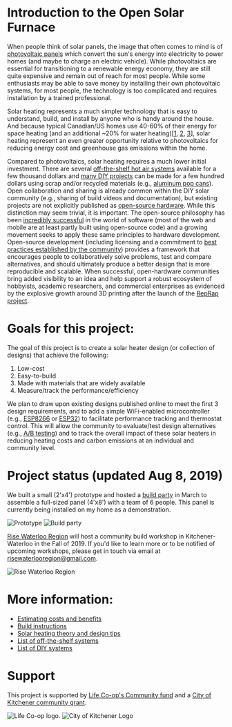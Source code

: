 # Introduction to the Open Solar Furnace

When people think of solar panels, the image that often comes to mind is of [photovoltaic panels](https://en.wikipedia.org/wiki/Photovoltaics) which convert the sun's energy into electricity to power homes (and maybe to charge an electric vehicle). While photovoltaics are essential for transitioning to a renewable energy economy, they are still quite expensive and remain out of reach for most people. While some enthusiasts may be able to save money by installing their own photovoltaic systems, for most people, the technology is too complicated and requires installation by a trained professional.

Solar heating represents a much simpler technology that is easy to understand, build, and install by anyone who is handy around the house. And because typical Canadian/US homes use 40-60% of their energy for space heating (and an additional ~20% for water heating)[[1], [2], [3]], solar heating represent an even greater opportunity relative to photovoltaics for reducing energy cost and greenhouse gas emissions within the home.

Compared to photovoltaics, solar heating requires a much lower initial investment. There are several [off-the-shelf hot air systems](https://gitlab.com/ryanfobel/open-solar-furnace/wikis/off-the-shelf-systems) available for a few thousand dollars and [many DIY projects](https://gitlab.com/ryanfobel/open-solar-furnace/wikis/DIY-systems) can be made for a few hundred dollars using scrap and/or recycled materials (e.g., [aluminum pop cans](https://www.freeonplate.com/examples-of-diy-solar-panels/)). Open collaboration and sharing is already common within the DIY solar community (e.g., sharing of build videos and documentation), but existing projects are not explicitly published as [open-source hardware](https://en.wikipedia.org/wiki/Open-source_hardware). While this distinction may seem trivial, it is important. The open-source philosophy has been [incredibly successful](https://www.wired.com/2016/08/open-source-won-now/) in the world of software (most of the web and mobile are at least partly built using open-source code) and a growing movement seeks to apply these same principles to hardware development. Open-source development (including licensing and a commitment to [best practices established by the community](https://www.oshwa.org/sharing-best-practices/)) provides a framework that encourages people to collaboratively solve problems, test and compare alternatives, and should ultimately produce a better design that is more reproducible and scalable. When successful, open-hardware communities bring added visibility to an idea and help support a robust ecosystem of hobbyists, academic researchers, and commercial enterprises as evidenced by the explosive growth around 3D printing after the launch of the [RepRap project](https://en.wikipedia.org/wiki/RepRap_project).

# Goals for this project:

The goal of this project is to create a solar heater design (or collection of designs) that achieve the following:

1. Low-cost
2. Easy-to-build
3. Made with materials that are widely available
4. Measure/track the performance/efficiency

We plan to draw upon existing designs published online to meet the first 3 design requirements, and to add a simple WiFi-enabled microcontroller (e.g., [ESP8266](https://en.wikipedia.org/wiki/ESP8266) or [ESP32](https://en.wikipedia.org/wiki/ESP32)) to facilitate performance tracking and thermostat control. This will allow the community to evaluate/test design alternatives (e.g., [A/B testing](https://en.wikipedia.org/wiki/A/B_testing)) and to track the overall impact of these solar heaters in reducing heating costs and carbon emissions at an individual and community level.

# Project status (updated Aug 8, 2019)

We built a small (2'x4') prototype and hosted a [build party](https://photos.app.goo.gl/3FedmAXnWcR5EEUT7) in March to assemble a full-sized panel (4'x8') with a team of 6 people. This panel is currently being installed on my home as a demonstration.

![Prototype](https://gitlab.com/ryanfobel/open-solar-furnace/wikis/uploads/f3c4464e2cd495b67126fe4544281fc0/image.png)
![Build party](https://gitlab.com/ryanfobel/open-solar-furnace/wikis/uploads/978fbffa4fab1c8f74f3b16f2da31182/image.png)

[Rise Waterloo Region](https://www.facebook.com/risewaterlooregion/) will host a community build workshop in Kitchener-Waterloo in the Fall of 2019. If you'd like to learn more or to be notified of upcoming workshops, please get in touch via email at risewaterlooregion@gmail.com.

![Rise Waterloo Region](https://gitlab.com/ryanfobel/open-solar-furnace/wikis/uploads/c18c53d37defcee7939215fca3499d04/image.png)

# More information:

* [Estimating costs and benefits](https://gitlab.com/ryanfobel/open-solar-furnace/wikis/Estimating-costs-and-benefits)
* [Build instructions](https://gitlab.com/ryanfobel/open-solar-furnace/wikis/Build-instructions)
* [Solar heating theory and design tips](https://gitlab.com/ryanfobel/open-solar-furnace/wikis/Solar-heating-theory-and-design-tips)
* [List of off-the-shelf systems](https://gitlab.com/ryanfobel/open-solar-furnace/wikis/off-the-shelf-systems)
* [List of DIY systems](https://gitlab.com/ryanfobel/open-solar-furnace/wikis/DIY-systems)

# Support

This project is supported by [Life Co-op's Community fund](http://www.lifecoop.ca/lifes-community-fund) and a [City of Kitchener community grant](https://www.kitchener.ca/en/city-services/community-grants.aspx).

![Life Co-op logo](https://gitlab.com/ryanfobel/open-solar-furnace/wikis/uploads/31845e7600df52725a43f774fb5dab4e/image.png).
![City of Kitchener Logo](https://gitlab.com/ryanfobel/open-solar-furnace/wikis/uploads/adfa5804a64cb85f40aac0540dd048d6/image.png)

[1]: https://www.eia.gov/todayinenergy/detail.php?id=10271
[2]: https://www.hydroone.com/saving-money-and-energy/residential/tips-and-tools/home-heating-guide
[3]: http://www.hydroquebec.com/residential/customer-space/electricity-use/electricity-consumption-by-use.html